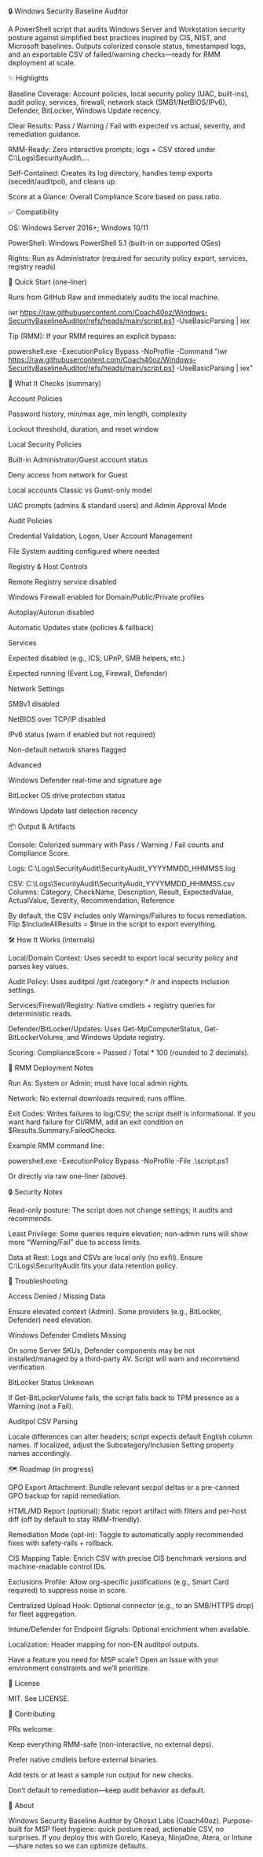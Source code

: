 🔒 Windows Security Baseline Auditor

A PowerShell script that audits Windows Server and Workstation security posture against simplified best practices inspired by CIS, NIST, and Microsoft baselines.
Outputs colorized console status, timestamped logs, and an exportable CSV of failed/warning checks—ready for RMM deployment at scale.

✨ Highlights

Baseline Coverage: Account policies, local security policy (UAC, built-ins), audit policy, services, firewall, network stack (SMB1/NetBIOS/IPv6), Defender, BitLocker, Windows Update recency.

Clear Results: Pass / Warning / Fail with expected vs actual, severity, and remediation guidance.

RMM-Ready: Zero interactive prompts; logs + CSV stored under C:\Logs\SecurityAudit\….

Self-Contained: Creates its log directory, handles temp exports (secedit/auditpol), and cleans up.

Score at a Glance: Overall Compliance Score based on pass ratio.

✅ Compatibility

OS: Windows Server 2016+; Windows 10/11

PowerShell: Windows PowerShell 5.1 (built-in on supported OSes)

Rights: Run as Administrator (required for security policy export, services, registry reads)

🚀 Quick Start (one-liner)

Runs from GitHub Raw and immediately audits the local machine.

iwr https://raw.githubusercontent.com/Coach40oz/Windows-SecurityBaselineAuditor/refs/heads/main/script.ps1 -UseBasicParsing | iex


Tip (RMM): If your RMM requires an explicit bypass:

powershell.exe -ExecutionPolicy Bypass -NoProfile -Command "iwr https://raw.githubusercontent.com/Coach40oz/Windows-SecurityBaselineAuditor/refs/heads/main/script.ps1 -UseBasicParsing | iex"

🧠 What It Checks (summary)

Account Policies

Password history, min/max age, min length, complexity

Lockout threshold, duration, and reset window

Local Security Policies

Built-in Administrator/Guest account status

Deny access from network for Guest

Local accounts Classic vs Guest-only model

UAC prompts (admins & standard users) and Admin Approval Mode

Audit Policies

Credential Validation, Logon, User Account Management

File System auditing configured where needed

Registry & Host Controls

Remote Registry service disabled

Windows Firewall enabled for Domain/Public/Private profiles

Autoplay/Autorun disabled

Automatic Updates state (policies & fallback)

Services

Expected disabled (e.g., ICS, UPnP, SMB helpers, etc.)

Expected running (Event Log, Firewall, Defender)

Network Settings

SMBv1 disabled

NetBIOS over TCP/IP disabled

IPv6 status (warn if enabled but not required)

Non-default network shares flagged

Advanced

Windows Defender real-time and signature age

BitLocker OS drive protection status

Windows Update last detection recency

📦 Output & Artifacts

Console: Colorized summary with Pass / Warning / Fail counts and Compliance Score.

Logs: C:\Logs\SecurityAudit\SecurityAudit_YYYYMMDD_HHMMSS.log

CSV: C:\Logs\SecurityAudit\SecurityAudit_YYYYMMDD_HHMMSS.csv
Columns: Category, CheckName, Description, Result, ExpectedValue, ActualValue, Severity, Recommendation, Reference

By default, the CSV includes only Warnings/Failures to focus remediation. Flip $IncludeAllResults = $true in the script to export everything.

🛠 How It Works (internals)

Local/Domain Context: Uses secedit to export local security policy and parses key values.

Audit Policy: Uses auditpol /get /category:* /r and inspects inclusion settings.

Services/Firewall/Registry: Native cmdlets + registry queries for deterministic reads.

Defender/BitLocker/Updates: Uses Get-MpComputerStatus, Get-BitLockerVolume, and Windows Update registry.

Scoring: ComplianceScore = Passed / Total * 100 (rounded to 2 decimals).

🧰 RMM Deployment Notes

Run As: System or Admin; must have local admin rights.

Network: No external downloads required; runs offline.

Exit Codes: Writes failures to log/CSV; the script itself is informational. If you want hard failure for CI/RMM, add an exit condition on $Results.Summary.FailedChecks.

Example RMM command line:

powershell.exe -ExecutionPolicy Bypass -NoProfile -File .\script.ps1


Or directly via raw one-liner (above).

🔒 Security Notes

Read-only posture: The script does not change settings; it audits and recommends.

Least Privilege: Some queries require elevation; non-admin runs will show more “Warning/Fail” due to access limits.

Data at Rest: Logs and CSVs are local only (no exfil). Ensure C:\Logs\SecurityAudit fits your data retention policy.

🧯 Troubleshooting

Access Denied / Missing Data

Ensure elevated context (Admin). Some providers (e.g., BitLocker, Defender) need elevation.

Windows Defender Cmdlets Missing

On some Server SKUs, Defender components may be not installed/managed by a third-party AV. Script will warn and recommend verification.

BitLocker Status Unknown

If Get-BitLockerVolume fails, the script falls back to TPM presence as a Warning (not a Fail).

Auditpol CSV Parsing

Locale differences can alter headers; script expects default English column names. If localized, adjust the Subcategory/Inclusion Setting property names accordingly.

🗺️ Roadmap (in progress)

GPO Export Attachment: Bundle relevant secpol deltas or a pre-canned GPO backup for rapid remediation.

HTML/MD Report (optional): Static report artifact with filters and per-host diff (off by default to stay RMM-friendly).

Remediation Mode (opt-in): Toggle to automatically apply recommended fixes with safety-rails + rollback.

CIS Mapping Table: Enrich CSV with precise CIS benchmark versions and machine-readable control IDs.

Exclusions Profile: Allow org-specific justifications (e.g., Smart Card required) to suppress noise in score.

Centralized Upload Hook: Optional connector (e.g., to an SMB/HTTPS drop) for fleet aggregation.

Intune/Defender for Endpoint Signals: Optional enrichment when available.

Localization: Header mapping for non-EN auditpol outputs.

Have a feature you need for MSP scale? Open an Issue with your environment constraints and we’ll prioritize.

📜 License

MIT. See LICENSE.

🤝 Contributing

PRs welcome:

Keep everything RMM-safe (non-interactive, no external deps).

Prefer native cmdlets before external binaries.

Add tests or at least a sample run output for new checks.

Don’t default to remediation—keep audit behavior as default.

🧾 About

Windows Security Baseline Auditor by Ghosxt Labs (Coach40oz).
Purpose-built for MSP fleet hygiene: quick posture read, actionable CSV, no surprises.
If you deploy this with Gorelo, Kaseya, NinjaOne, Atera, or Intune—share notes so we can optimize defaults.
